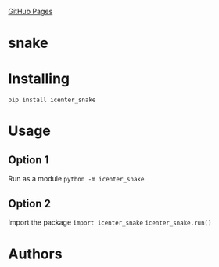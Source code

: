[GitHub Pages](https://amerenicenter.github.io/snake/)

# snake

# Installing
`pip install icenter_snake`

# Usage

## Option 1
Run as a module
`python -m icenter_snake`

## Option 2
Import the package
`import icenter_snake`
`icenter_snake.run()`


# Authors

